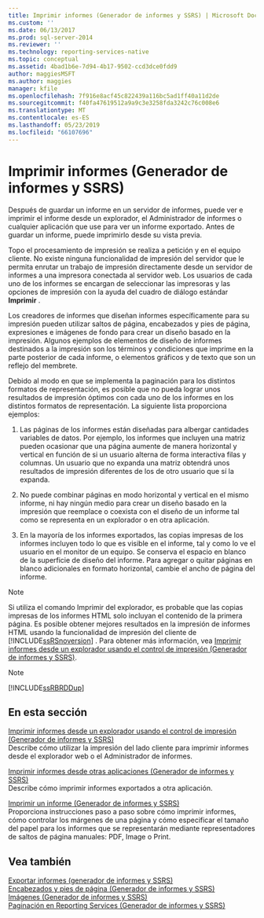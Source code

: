```yaml
---
title: Imprimir informes (Generador de informes y SSRS) | Microsoft Docs
ms.custom: ''
ms.date: 06/13/2017
ms.prod: sql-server-2014
ms.reviewer: ''
ms.technology: reporting-services-native
ms.topic: conceptual
ms.assetid: 4bad1b6e-7d94-4b17-9502-ccd3dce0fdd9
author: maggiesMSFT
ms.author: maggies
manager: kfile
ms.openlocfilehash: 7f916e8acf45c822439a116bc5ad1ff40a11d2de
ms.sourcegitcommit: f40fa47619512a9a9c3e3258fda3242c76c008e6
ms.translationtype: MT
ms.contentlocale: es-ES
ms.lasthandoff: 05/23/2019
ms.locfileid: "66107696"
---
```

# <a name="print-reports-report-builder-and-ssrs"></a>Imprimir informes (Generador de informes y SSRS)
  Después de guardar un informe en un servidor de informes, puede ver e imprimir el informe desde un explorador, el Administrador de informes o cualquier aplicación que use para ver un informe exportado. Antes de guardar un informe, puede imprimirlo desde su vista previa.  
  
 Topo el procesamiento de impresión se realiza a petición y en el equipo cliente. No existe ninguna funcionalidad de impresión del servidor que le permita enrutar un trabajo de impresión directamente desde un servidor de informes a una impresora conectada al servidor web. Los usuarios de cada uno de los informes se encargan de seleccionar las impresoras y las opciones de impresión con la ayuda del cuadro de diálogo estándar **Imprimir** .  
  
 Los creadores de informes que diseñan informes específicamente para su impresión pueden utilizar saltos de página, encabezados y pies de página, expresiones e imágenes de fondo para crear un diseño basado en la impresión. Algunos ejemplos de elementos de diseño de informes destinados a la impresión son los términos y condiciones que imprime en la parte posterior de cada informe, o elementos gráficos y de texto que son un reflejo del membrete.  
  
 Debido al modo en que se implementa la paginación para los distintos formatos de representación, es posible que no pueda lograr unos resultados de impresión óptimos con cada uno de los informes en los distintos formatos de representación. La siguiente lista proporciona ejemplos:  
  
1.  Las páginas de los informes están diseñadas para albergar cantidades variables de datos. Por ejemplo, los informes que incluyen una matriz pueden ocasionar que una página aumente de manera horizontal y vertical en función de si un usuario alterna de forma interactiva filas y columnas. Un usuario que no expanda una matriz obtendrá unos resultados de impresión diferentes de los de otro usuario que sí la expanda.  
  
2.  No puede combinar páginas en modo horizontal y vertical en el mismo informe, ni hay ningún medio para crear un diseño basado en la impresión que reemplace o coexista con el diseño de un informe tal como se representa en un explorador o en otra aplicación.  
  
3.  En la mayoría de los informes exportados, las copias impresas de los informes incluyen todo lo que es visible en el informe, tal y como lo ve el usuario en el monitor de un equipo. Se conserva el espacio en blanco de la superficie de diseño del informe. Para agregar o quitar páginas en blanco adicionales en formato horizontal, cambie el ancho de página del informe.  
  
> [!NOTE]  
>  Si utiliza el comando Imprimir del explorador, es probable que las copias impresas de los informes HTML solo incluyan el contenido de la primera página. Es posible obtener mejores resultados en la impresión de informes HTML usando la funcionalidad de impresión del cliente de [!INCLUDE[ssRSnoversion](../../includes/ssrsnoversion-md.md)] . Para obtener más información, vea [Imprimir informes desde un explorador usando el control de impresión &#40;Generador de informes y SSRS&#41;](print-reports-from-a-browser-with-the-print-control-report-builder-and-ssrs.md).  
  
> [!NOTE]  
>  [!INCLUDE[ssRBRDDup](../../includes/ssrbrddup-md.md)]  
  
## <a name="in-this-section"></a>En esta sección  
 [Imprimir informes desde un explorador usando el control de impresión &#40;Generador de informes y SSRS&#41;](print-reports-from-a-browser-with-the-print-control-report-builder-and-ssrs.md)  
 Describe cómo utilizar la impresión del lado cliente para imprimir informes desde el explorador web o el Administrador de informes.  
  
 [Imprimir informes desde otras aplicaciones &#40;Generador de informes y SSRS&#41;](print-reports-from-other-applications-report-builder-and-ssrs.md)  
 Describe cómo imprimir informes exportados a otra aplicación.  
  
 [Imprimir un informe &#40;Generador de informes y SSRS&#41;](print-a-report-report-builder-and-ssrs.md)  
 Proporciona instrucciones paso a paso sobre cómo imprimir informes, cómo controlar los márgenes de una página y cómo especificar el tamaño del papel para los informes que se representarán mediante representadores de saltos de página manuales: PDF, Image o Print.  
  
## <a name="see-also"></a>Vea también  
 [Exportar informes &#40;generador de informes y SSRS&#41;](export-reports-report-builder-and-ssrs.md)   
 [Encabezados y pies de página &#40;Generador de informes y SSRS&#41;](../report-design/page-headers-and-footers-report-builder-and-ssrs.md)   
 [Imágenes &#40;Generador de informes y SSRS&#41;](../report-design/images-report-builder-and-ssrs.md)   
 [Paginación en Reporting Services &#40;Generador de informes y SSRS&#41;](../report-design/pagination-in-reporting-services-report-builder-and-ssrs.md)  
  
  
